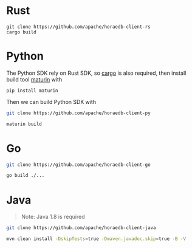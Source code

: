 # Rust

```
git clone https://github.com/apache/horaedb-client-rs
cargo build
```

# Python

The Python SDK rely on Rust SDK, so [cargo](https://doc.rust-lang.org/stable/cargo/getting-started/installation.html) is also required, then install build tool [maturin](https://github.com/PyO3/maturin) with

```
pip install maturin
```

Then we can build Python SDK with
```bash
git clone https://github.com/apache/horaedb-client-py

maturin build
```

# Go

```bash
git clone https://github.com/apache/horaedb-client-go

go build ./...
```

# Java

> Note: Java 1.8 is required

```bash
git clone https://github.com/apache/horaedb-client-java

mvn clean install -DskipTests=true -Dmaven.javadoc.skip=true -B -V
```
